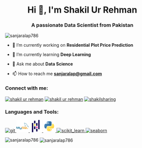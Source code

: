<h1 align="center">Hi 👋, I'm Shakil Ur Rehman</h1>
<h3 align="center">A passionate Data Scientist from Pakistan</h3>

<p align="left"> <img src="https://komarev.com/ghpvc/?username=sanjaralap786&label=Profile%20views&color=0e75b6&style=flat" alt="sanjaralap786" /> </p>

- 🔭 I’m currently working on **Residential Plot Price Prediction**

- 🌱 I’m currently learning **Deep Learning**

- 💬 Ask me about **Data Science**

- 📫 How to reach me **sanjaralap@gmail.com**

<h3 align="left">Connect with me:</h3>
<p align="left">
<a href="https://linkedin.com/in/shakil ur rehman" target="blank"><img align="center" src="https://raw.githubusercontent.com/rahuldkjain/github-profile-readme-generator/master/src/images/icons/Social/linked-in-alt.svg" alt="shakil ur rehman" height="30" width="40" /></a>
<a href="https://fb.com/shakil ur rehman" target="blank"><img align="center" src="https://raw.githubusercontent.com/rahuldkjain/github-profile-readme-generator/master/src/images/icons/Social/facebook.svg" alt="shakil ur rehman" height="30" width="40" /></a>
<a href="https://www.youtube.com/c/shakilsharing" target="blank"><img align="center" src="https://raw.githubusercontent.com/rahuldkjain/github-profile-readme-generator/master/src/images/icons/Social/youtube.svg" alt="shakilsharing" height="30" width="40" /></a>
</p>

<h3 align="left">Languages and Tools:</h3>
<p align="left"> <a href="https://git-scm.com/" target="_blank" rel="noreferrer"> <img src="https://www.vectorlogo.zone/logos/git-scm/git-scm-icon.svg" alt="git" width="40" height="40"/> </a> <a href="https://www.mysql.com/" target="_blank" rel="noreferrer"> <img src="https://raw.githubusercontent.com/devicons/devicon/master/icons/mysql/mysql-original-wordmark.svg" alt="mysql" width="40" height="40"/> </a> <a href="https://pandas.pydata.org/" target="_blank" rel="noreferrer"> <img src="https://raw.githubusercontent.com/devicons/devicon/2ae2a900d2f041da66e950e4d48052658d850630/icons/pandas/pandas-original.svg" alt="pandas" width="40" height="40"/> </a> <a href="https://www.python.org" target="_blank" rel="noreferrer"> <img src="https://raw.githubusercontent.com/devicons/devicon/master/icons/python/python-original.svg" alt="python" width="40" height="40"/> </a> <a href="https://scikit-learn.org/" target="_blank" rel="noreferrer"> <img src="https://upload.wikimedia.org/wikipedia/commons/0/05/Scikit_learn_logo_small.svg" alt="scikit_learn" width="40" height="40"/> </a> <a href="https://seaborn.pydata.org/" target="_blank" rel="noreferrer"> <img src="https://seaborn.pydata.org/_images/logo-mark-lightbg.svg" alt="seaborn" width="40" height="40"/> </a> </p>

<p><img align="left" src="https://github-readme-stats.vercel.app/api/top-langs?username=sanjaralap786&show_icons=true&locale=en&layout=compact" alt="sanjaralap786" /></p>

<p>&nbsp;<img align="center" src="https://github-readme-stats.vercel.app/api?username=sanjaralap786&show_icons=true&locale=en" alt="sanjaralap786" /></p>
